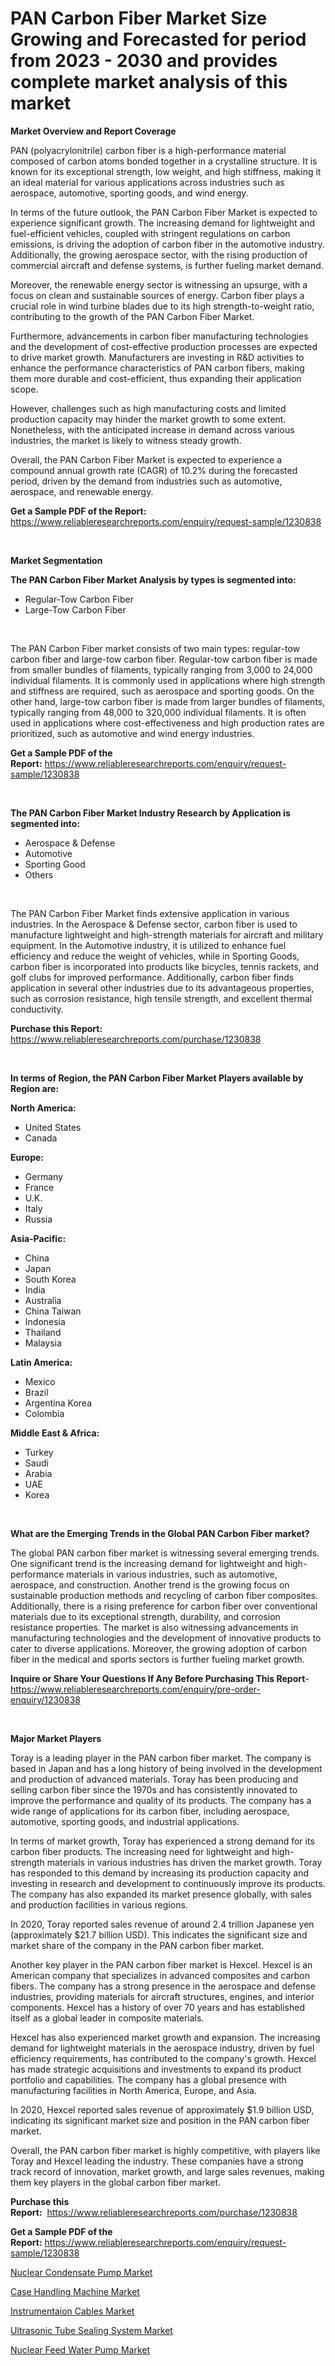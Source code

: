 <p><h1>PAN Carbon Fiber Market Size Growing and Forecasted for period from 2023 - 2030 and provides complete market analysis of this market</h1></p><p><strong>Market Overview and Report Coverage</strong></p>
<p><p>PAN (polyacrylonitrile) carbon fiber is a high-performance material composed of carbon atoms bonded together in a crystalline structure. It is known for its exceptional strength, low weight, and high stiffness, making it an ideal material for various applications across industries such as aerospace, automotive, sporting goods, and wind energy.</p><p>In terms of the future outlook, the PAN Carbon Fiber Market is expected to experience significant growth. The increasing demand for lightweight and fuel-efficient vehicles, coupled with stringent regulations on carbon emissions, is driving the adoption of carbon fiber in the automotive industry. Additionally, the growing aerospace sector, with the rising production of commercial aircraft and defense systems, is further fueling market demand.</p><p>Moreover, the renewable energy sector is witnessing an upsurge, with a focus on clean and sustainable sources of energy. Carbon fiber plays a crucial role in wind turbine blades due to its high strength-to-weight ratio, contributing to the growth of the PAN Carbon Fiber Market.</p><p>Furthermore, advancements in carbon fiber manufacturing technologies and the development of cost-effective production processes are expected to drive market growth. Manufacturers are investing in R&D activities to enhance the performance characteristics of PAN carbon fibers, making them more durable and cost-efficient, thus expanding their application scope.</p><p>However, challenges such as high manufacturing costs and limited production capacity may hinder the market growth to some extent. Nonetheless, with the anticipated increase in demand across various industries, the market is likely to witness steady growth.</p><p>Overall, the PAN Carbon Fiber Market is expected to experience a compound annual growth rate (CAGR) of 10.2% during the forecasted period, driven by the demand from industries such as automotive, aerospace, and renewable energy.</p></p>
<p><strong>Get a Sample PDF of the Report:</strong> <a href="https://www.reliableresearchreports.com/enquiry/request-sample/1230838">https://www.reliableresearchreports.com/enquiry/request-sample/1230838</a></p>
<p>&nbsp;</p>
<p><strong>Market Segmentation</strong></p>
<p><strong>The PAN Carbon Fiber Market Analysis by types is segmented into:</strong></p>
<p><ul><li>Regular-Tow Carbon Fiber</li><li>Large-Tow Carbon Fiber</li></ul></p>
<p>&nbsp;</p>
<p><p>The PAN Carbon Fiber market consists of two main types: regular-tow carbon fiber and large-tow carbon fiber. Regular-tow carbon fiber is made from smaller bundles of filaments, typically ranging from 3,000 to 24,000 individual filaments. It is commonly used in applications where high strength and stiffness are required, such as aerospace and sporting goods. On the other hand, large-tow carbon fiber is made from larger bundles of filaments, typically ranging from 48,000 to 320,000 individual filaments. It is often used in applications where cost-effectiveness and high production rates are prioritized, such as automotive and wind energy industries.</p></p>
<p><strong>Get a Sample PDF of the Report:</strong>&nbsp;<a href="https://www.reliableresearchreports.com/enquiry/request-sample/1230838">https://www.reliableresearchreports.com/enquiry/request-sample/1230838</a></p>
<p>&nbsp;</p>
<p><strong>The PAN Carbon Fiber Market Industry Research by Application is segmented into:</strong></p>
<p><ul><li>Aerospace & Defense</li><li>Automotive</li><li>Sporting Good</li><li>Others</li></ul></p>
<p>&nbsp;</p>
<p><p>The PAN Carbon Fiber Market finds extensive application in various industries. In the Aerospace & Defense sector, carbon fiber is used to manufacture lightweight and high-strength materials for aircraft and military equipment. In the Automotive industry, it is utilized to enhance fuel efficiency and reduce the weight of vehicles, while in Sporting Goods, carbon fiber is incorporated into products like bicycles, tennis rackets, and golf clubs for improved performance. Additionally, carbon fiber finds application in several other industries due to its advantageous properties, such as corrosion resistance, high tensile strength, and excellent thermal conductivity.</p></p>
<p><strong>Purchase this Report:</strong>&nbsp; <a href="https://www.reliableresearchreports.com/purchase/1230838">https://www.reliableresearchreports.com/purchase/1230838</a></p>
<p>&nbsp;</p>
<p><strong>In terms of Region, the PAN Carbon Fiber Market Players available by Region are:</strong></p>
<p>
    <p> <strong> North America: </strong>
        <ul>
            <li>United States</li>
            <li>Canada</li>
        </ul>
        </p> 
    <p> <strong> Europe: </strong>
        <ul>
            <li>Germany</li>
            <li>France</li>
            <li>U.K.</li>
            <li>Italy</li>
            <li>Russia</li>
        </ul>
        </p> 
    <p> <strong> Asia-Pacific: </strong>
        <ul>
            <li>China</li>
            <li>Japan</li>
            <li>South Korea</li>
            <li>India</li>
            <li>Australia</li>
            <li>China Taiwan</li>
            <li>Indonesia</li>
            <li>Thailand</li>
            <li>Malaysia</li>
        </ul>
        </p> 
    <p> <strong> Latin America: </strong>
        <ul>
            <li>Mexico</li>
            <li>Brazil</li>
            <li>Argentina Korea</li>
            <li>Colombia</li>
        </ul>
        </p> 
    <p> <strong> Middle East & Africa: </strong>
        <ul>
            <li>Turkey</li>
            <li>Saudi</li>
            <li>Arabia</li>
            <li>UAE</li>
            <li>Korea</li>
        </ul>
    </p>
    </p>
<p>&nbsp;</p>
<p><strong>What are the Emerging Trends in the Global PAN Carbon Fiber market?</strong></p>
<p><p>The global PAN carbon fiber market is witnessing several emerging trends. One significant trend is the increasing demand for lightweight and high-performance materials in various industries, such as automotive, aerospace, and construction. Another trend is the growing focus on sustainable production methods and recycling of carbon fiber composites. Additionally, there is a rising preference for carbon fiber over conventional materials due to its exceptional strength, durability, and corrosion resistance properties. The market is also witnessing advancements in manufacturing technologies and the development of innovative products to cater to diverse applications. Moreover, the growing adoption of carbon fiber in the medical and sports sectors is further fueling market growth.</p></p>
<p><strong>Inquire or Share Your Questions If Any Before Purchasing This Report</strong>- <a href="https://www.reliableresearchreports.com/enquiry/pre-order-enquiry/1230838">https://www.reliableresearchreports.com/enquiry/pre-order-enquiry/1230838</a></p>
<p>&nbsp;</p>
<p><strong>Major Market Players</strong></p>
<p><p>Toray is a leading player in the PAN carbon fiber market. The company is based in Japan and has a long history of being involved in the development and production of advanced materials. Toray has been producing and selling carbon fiber since the 1970s and has consistently innovated to improve the performance and quality of its products. The company has a wide range of applications for its carbon fiber, including aerospace, automotive, sporting goods, and industrial applications.</p><p>In terms of market growth, Toray has experienced a strong demand for its carbon fiber products. The increasing need for lightweight and high-strength materials in various industries has driven the market growth. Toray has responded to this demand by increasing its production capacity and investing in research and development to continuously improve its products. The company has also expanded its market presence globally, with sales and production facilities in various regions.</p><p>In 2020, Toray reported sales revenue of around 2.4 trillion Japanese yen (approximately $21.7 billion USD). This indicates the significant size and market share of the company in the PAN carbon fiber market.</p><p>Another key player in the PAN carbon fiber market is Hexcel. Hexcel is an American company that specializes in advanced composites and carbon fibers. The company has a strong presence in the aerospace and defense industries, providing materials for aircraft structures, engines, and interior components. Hexcel has a history of over 70 years and has established itself as a global leader in composite materials.</p><p>Hexcel has also experienced market growth and expansion. The increasing demand for lightweight materials in the aerospace industry, driven by fuel efficiency requirements, has contributed to the company's growth. Hexcel has made strategic acquisitions and investments to expand its product portfolio and capabilities. The company has a global presence with manufacturing facilities in North America, Europe, and Asia.</p><p>In 2020, Hexcel reported sales revenue of approximately $1.9 billion USD, indicating its significant market size and position in the PAN carbon fiber market.</p><p>Overall, the PAN carbon fiber market is highly competitive, with players like Toray and Hexcel leading the industry. These companies have a strong track record of innovation, market growth, and large sales revenues, making them key players in the global carbon fiber market.</p></p>
<p><strong>Purchase this Report:</strong>&nbsp;&nbsp;<a href="https://www.reliableresearchreports.com/purchase/1230838">https://www.reliableresearchreports.com/purchase/1230838</a></p>
<p></p>
<p><strong>Get a Sample PDF of the Report:</strong>&nbsp;<a href="https://www.reliableresearchreports.com/enquiry/request-sample/1230838">https://www.reliableresearchreports.com/enquiry/request-sample/1230838</a></p>
<p><p><a href="https://medium.com/@porteradams98/nuclear-condensate-pump-market-trends-and-market-analysis-forecasted-for-period-2023-2030-6b0698509e13">Nuclear Condensate Pump Market</a></p><p><a href="https://medium.com/@othamcclure/case-handling-machine-market-outlook-industry-overview-and-forecast-2023-to-2030-9bb3a16a0c32">Case Handling Machine Market</a></p><p><a href="https://medium.com/@beverlychen69/instrumentaion-cables-market-analysis-and-sze-forecasted-for-period-from-2023-to-2030-cfb7b596ca88">Instrumentaion Cables Market</a></p><p><a href="https://medium.com/@marinaieme/ultrasonic-tube-sealing-system-market-size-reveals-the-best-marketing-channels-in-global-industry-683246ad5940">Ultrasonic Tube Sealing System Market</a></p><p><a href="https://medium.com/@zoeyleannon2023/nuclear-feed-water-pump-market-insight-market-trends-growth-forecasted-from-2023-to-2030-bb720c989a1a">Nuclear Feed Water Pump Market</a></p></p>